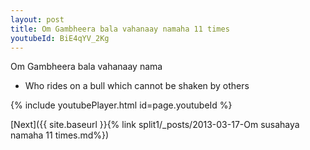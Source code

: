 ```yaml
---
layout: post
title: Om Gambheera bala vahanaay namaha 11 times
youtubeId: BiE4qYV_2Kg
---
```

 
 
Om Gambheera bala vahanaay nama 
 
 -  Who rides on a bull which cannot be shaken by others 
 
  
 
  
 
 
 
 
 
 


{% include youtubePlayer.html id=page.youtubeId %}
 
[Next]({{ site.baseurl }}{% link  split1/_posts/2013-03-17-Om susahaya namaha 11 times.md%})
 
